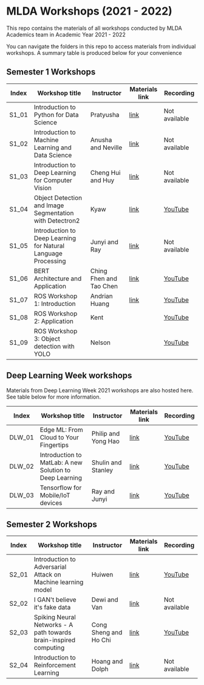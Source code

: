 # MLDA Workshops (2021 - 2022)

This repo contains the materials of all workshops conducted by MLDA Academics team in Academic Year 2021 - 2022

You can navigate the folders in this repo to access materials from individual workshops. A summary table is produced below for your convenience

## Semester 1 Workshops

Index | Workshop title | Instructor | Materials link | Recording
------|----------------|------------|----------------|----------
S1_01 | Introduction to Python for Data Science | Pratyusha | [link](S1_01_Python_for_DS) | Not available
S1_02 | Introduction to Machine Learning and Data Science | Anusha and Neville | [link](S1_02_Intro_to_ML_and_DS) | Not available
S1_03 | Introduction to Deep Learning for Computer Vision | Cheng Hui and Huy | [link](S1_03_Intro_to_CV) | Not available
S1_04 | Object Detection and Image Segmentation with Detectron2 | Kyaw | [link](S1_04_Detectron2) | [YouTube](https://youtu.be/LSKZwv71E2k)
S1_05 | Introduction to Deep Learning for Natural Language Processing | Junyi and Ray | [link](S1_05_Intro_to_NLP) | Not available
S1_06 | BERT Architecture and Application | Ching Fhen and Tao Chen | [link](S1_06_BERT) | [YouTube](https://youtu.be/KVjoZSlQoDI)
S1_07 | ROS Workshop 1: Introduction | Andrian Huang | [link](S1_07_ROS_Workshop_01) | [YouTube](https://youtu.be/c8hctu196mI)
S1_08 | ROS Workshop 2: Application | Kent | | [YouTube](https://www.youtube.com/watch?v=FCLR_dICyRI)
S1_09 | ROS Workshop 3: Object detection with YOLO | Nelson | | [YouTube](https://www.youtube.com/watch?v=RvQ2g8rb6aw)

## Deep Learning Week workshops

Materials from Deep Learning Week 2021 workshops are also hosted here. See table below for more information.

Index | Workshop title | Instructor | Materials link | Recording
------|----------------|------------|----------------|----------
DLW_01 | Edge ML: From Cloud to Your Fingertips | Philip and Yong Hao | [link](DLW_01_Edge_ML) | [YouTube](https://www.youtube.com/watch?v=4-dap834HGg)
DLW_02 | Introduction to MatLab: A new Solution to Deep Learning | Shulin and Stanley | [link](DLW_02_Matlab) | [YouTube](https://www.youtube.com/watch?v=ll-jeIOQ8xk)
DLW_03 | Tensorflow for Mobile/IoT devices | Ray and Junyi | [link](DLW_03_TF_Mobile) | [YouTube](https://www.youtube.com/watch?v=BpqLM_Imo-M)

## Semester 2 Workshops

Index | Workshop title | Instructor | Materials link | Recording
------|----------------|------------|----------------|----------
S2_01 | Introduction to Adversarial Attack on Machine learning model | Huiwen | [link](S2_01_Intro_Ad_Attack_on_ML) | [YouTube](https://youtu.be/zk-E2NKFjk4)
S2_02 | I GAN't believe it's fake data | Dewi and Van | [link](S2_02_GANs) | Not available
S2_03 | Spiking Neural Networks - A path towards brain-inspired computing | Cong Sheng and Ho Chi | [link](S2_03_SNNs) | [YouTube](https://www.youtube.com/watch?v=Wc_0gLcnExo)
S2_04 | Introduction to Reinforcement Learning | Hoang and Dolph | [link](S2_04_Intro_RL) | Not available
